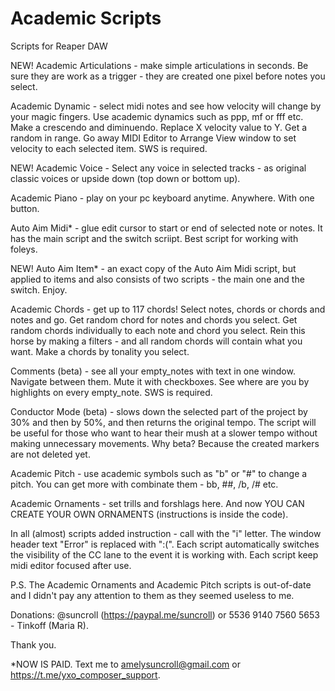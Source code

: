 # Academic Scripts
Scripts for Reaper DAW


NEW! Academic Articulations - make simple articulations in seconds. Be sure they are work as a trigger - they are created one pixel before notes you select.


Academic Dynamic - select midi notes and see how velocity will change by your magic fingers. Use academic dynamics such as ppp, mf or fff etc. Make a crescendo and diminuendo. Replace X velocity value to Y. Get a random in range. Go away MIDI Editor to Arrange View window to set velocity to each selected item. SWS is required.


NEW! Academic Voice - Select any voice in selected tracks - as original classic voices or upside down (top down or bottom up).


Academic Piano - play on your pc keyboard anytime. Anywhere. With one button.


Auto Aim Midi* - glue edit cursor to start or end of selected note or notes. It has the main script and the switch scriipt. Best script for working with foleys.


NEW! Auto Aim Item* - an exact copy of the Auto Aim Midi script, but applied to items and also consists of two scripts - the main one and the switch. Enjoy.


Academic Chords - get up to 117 chords! Select notes, chords or chords and notes and go. Get random chord for notes and chords you select. Get random chords individually to each note and chord you select. Rein this horse by making a filters - and all random chords will contain what you want. Make a chords by tonality you select.


Comments (beta) - see all your empty_notes with text in one window. Navigate between them. Mute it with checkboxes. See where are you by highlights on every empty_note. SWS is required.


Conductor Mode (beta) - slows down the selected part of the project by 30% and then by 50%, and then returns the original tempo. The script will be useful for those who want to hear their mush at a slower tempo without making unnecessary movements. Why beta? Because the created markers are not deleted yet. 


Academic Pitch - use academic symbols such as "b" or "#" to change a pitch. You can get more with combinate them - bb, ##, /b, /# etc. 


Academic Ornaments - set trills and forshlags here. And now YOU CAN CREATE YOUR OWN ORNAMENTS (instructions is inside the code).


In all (almost) scripts added instruction - call with the "i" letter. The window header text "Error" is replaced with ":(". Each script automatically switches the visibility of the CC lane to the event it is working with. Each script keep midi editor focused after use.


P.S. The Academic Ornaments and Academic Pitch scripts is out-of-date and I didn't pay any attention to them as they seemed useless to me. 


Donations: @suncroll (https://paypal.me/suncroll) or 5536 9140 7560 5653 - Tinkoff (Maria R).

Thank you.

*NOW IS PAID. Text me to amelysuncroll@gmail.com or https://t.me/yxo_composer_support.
